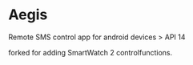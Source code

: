 Aegis
=====

Remote SMS control app for android devices > API 14

forked for adding SmartWatch 2 controlfunctions.
